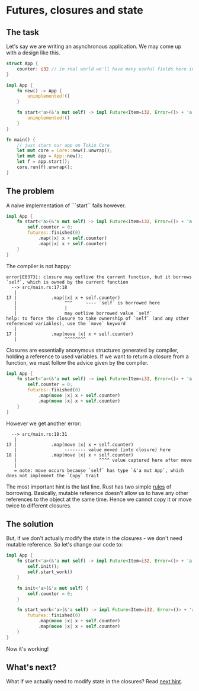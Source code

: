 # Futures, closures and state
## The task
Let's say we are writing an asynchronous application.
We may come up with a design like this.

```Rust
struct App {
    counter: i32 // in real world we'll have many useful fields here instead
}

impl App {
    fn new() -> App {
        unimplemented!()
    }

    fn start<'a>(&'a mut self) -> impl Future<Item=i32, Error=()> + 'a {
        unimplemented!()
    }
}

fn main() {
    // just start our app on Tokio Core
    let mut core = Core::new().unwrap();
    let mut app = App::new();
    let f = app.start();
    core.run(f).unwrap();
}
```

## The problem
A naive implementation of ```start`` fails however.
```Rust
impl App {
    fn start<'a>(&'a mut self) -> impl Future<Item=i32, Error=()> + 'a {
        self.counter = 0;
        futures::finished(0)
            .map(|x| x + self.counter)
            .map(|x| x + self.counter)
    }
}
```
The compiler is not happy:
```
error[E0373]: closure may outlive the current function, but it borrows `self`, which is owned by the current function
  --> src/main.rs:17:18
   |
17 |             .map(|x| x + self.counter)
   |                  ^^^     ---- `self` is borrowed here
   |                  |
   |                  may outlive borrowed value `self`
help: to force the closure to take ownership of `self` (and any other referenced variables), use the `move` keyword
   |
17 |             .map(move |x| x + self.counter)
   |                  ^^^^^^^^
```
Closures are essentially anonymous structures generated by compiler, holding a reference to used variables. If we want to return a closure from a function, we must follow the advice given by the compiler.
```Rust
impl App {
    fn start<'a>(&'a mut self) -> impl Future<Item=i32, Error=()> + 'a {
        self.counter = 0;
        futures::finished(0)
            .map(move |x| x + self.counter)
            .map(move |x| x + self.counter)
    }
}
```
However we get another error:
```
  --> src/main.rs:18:31
   |
17 |             .map(move |x| x + self.counter)
   |                  -------- value moved (into closure) here
18 |             .map(move |x| x + self.counter)
   |                               ^^^^ value captured here after move
   |
   = note: move occurs because `self` has type `&'a mut App`, which does not implement the `Copy` trait
```
The most important hint is the last line. Rust has two simple [rules](https://doc.rust-lang.org/book/second-edition/ch04-02-references-and-borrowing.html#the-rules-of-references) of borrowing. Basically, mutable reference doesn't allow us to have any other references to the object at the same time. Hence we cannot copy it or move twice to different closures.
## The solution
But, if we don't actually modify the state in the closures - we don't need mutable reference. So let's change our code to:
```Rust
impl App {
    fn start<'a>(&'a mut self) -> impl Future<Item=i32, Error=()> + 'a {
        self.init();
        self.start_work()
    }

    fn init<'a>(&'a mut self) {
        self.counter = 0;
    }

    fn start_work<'a>(&'a self) -> impl Future<Item=i32, Error=()> + 'a {
        futures::finished(0)
            .map(move |x| x + self.counter)
            .map(move |x| x + self.counter)
    }
}
```
Now it's working!

## What's next?
What if we actually need to modify state in the closures?
Read [next hint](./interior_mutability.html).